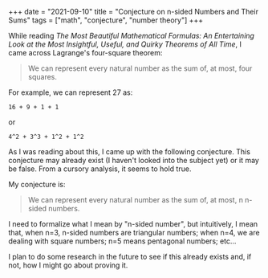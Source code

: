 +++
date = "2021-09-10"
title = "Conjecture on n-sided Numbers and Their Sums"
tags = ["math", "conjecture", "number theory"]
+++

While reading *The Most Beautiful Mathematical Formulas: An Entertaining Look at the Most Insightful, Useful, and Quirky Theorems of All Time*, I came across Lagrange's four-square theorem:

> We can represent every natural number as the sum of, at most, four squares.

For example, we can represent 27 as:

```
16 + 9 + 1 + 1
```

or 

```
4^2 + 3^3 + 1^2 + 1^2
```

As I was reading about this, I came up with the following conjecture. This conjecture may already exist (I haven't looked into the subject yet) or it may be false. From a cursory analysis, it seems to hold true.

My conjecture is:

> We can represent every natural number as the sum of, at most, n n-sided numbers.

I need to formalize what I mean by "n-sided number", but intuitively, I mean that, when n=3, n-sided numbers are triangular numbers; when n=4, we are dealing with square numbers; n=5 means pentagonal numbers; etc...

I plan to do some research in the future to see if this already exists and, if not, how I might go about proving it.
